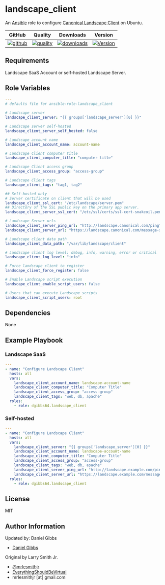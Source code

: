 # landscape_client

An [Ansible](https://www.ansible.com) role to configure [Canonical Landscape Client](https://landscape.canonical.com/) on Ubuntu.

|GitHub|Quality|Downloads|Version|
|------|-------|---------|-------|
|[![github](https://github.com/dgibbs64/ansible-role-landscape_client/workflows/Ansible%20Molecule/badge.svg)](https://github.com/robertdebock/ansible-role-bootstrap/actions)|[![quality](https://img.shields.io/ansible/quality/59356)](https://galaxy.ansible.com/dgibbs64/landscape_client)|[![downloads](https://img.shields.io/ansible/role/d/59356)](https://galaxy.ansible.com/dgibbs64/landscape_client)|[![Version](https://img.shields.io/github/release/dgibbs64/ansible-role-landscape_client.svg)](https://github.com/dgibbs64/landscape_client/releases/)|
## Requirements

Landscape SaaS Account or self-hosted Landscape Server.

## Role Variables

```yaml
---
# defaults file for ansible-role-landscape_client

# Landscape server
landscape_client_server: "{{ groups['landscape_server'][0] }}"

# Landscape server self-hosted
landscape_client_server_self_hosted: false

# Landscape account name
landscape_client_account_name: account-name

# Landscape Client computer title
landscape_client_computer_title: "computer title"

# Landscape Client access group
landscape_client_access_group: "access-group"

# Landscape Client tags
landscape_client_tags: "tag1, tag2"

## Self-hosted only
# Server certificate on client that will be used
landscape_client_ssl_cert: "/etc/landscape/server.pem"
## Directory of the SSL public key on the primary app server.
landscape_client_server_ssl_cert: "/etc/ssl/certs/ssl-cert-snakeoil.pem"

# Landscape Server urls
landscape_client_server_ping_url: "http://landscape.canonical.com/ping"
landscape_client_server_url: "https://landscape.canonical.com/message-system"

# Landscape client data path
landscape_client_data_path: "/var/lib/landscape/client"

# Landscape client log level: debug, info, warning, error or critical
landscape_client_log_level: "info"

# Force landscape client to register
landscape_client_force_register: false

# Enable Landscape script execution
landscape_client_enable_script_users: false

# Users that can execute Landscape scripts
landscape_client_script_users: root
```

## Dependencies

None

## Example Playbook

### Landscape SaaS

```yaml
---
- name: "Configure Landscape Client"
  hosts: all
  vars:
    landscape_client_account_name: landscape-account-name
    landscape_client_computer_title: "Computer Title"
    landscape_client_access_group: "access-group"
    landscape_client_tags: "web, db, apache"
  roles:
    - role: dgibbs64.landscape_client
```

### Self-hosted

```yaml
---
- name: "Configure Landscape Client"
  hosts: all
  vars:
    landscape_client_server: "{{ groups['landscape_server'][0] }}"
    landscape_client_account_name: landscape-account-name
    landscape_client_computer_title: "Computer Title"
    landscape_client_access_group: "access-group"
    landscape_client_tags: "web, db, apache"
    landscape_client_server_ping_url: "http://landscape.example.com/ping"
    landscape_client_server_url: "https://landscape.example.com/message-system"
  roles:
    - role: dgibbs64.landscape_client
```

## License

MIT

## Author Information

Updated by: Daniel Gibbs

- [Daniel Gibbs](https://danielgibbs.co.uk)

Original by Larry Smith Jr.

- [@mrlesmithjr](https://www.twitter.com/mrlesmithjr)
- [EverythingShouldBeVirtual](http://www.everythingshouldbevirtual.com)
- mrlesmithjr [at] gmail.com
